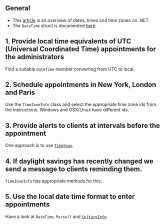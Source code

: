 ## General

- This [article][time-overview] is an overview of dates, times and time zones on .NET.
- The `DateTime` struct is documented [here][date-time].

## 1. Provide local time equivalents of UTC (Universal Coordinated Time) appointments for the administrators

Find a suitable `DateTime` member converting from UTC to local.

## 2. Schedule appointments in New York, London and Paris

Use the `TimeZoneInfo` class and select the appropriate time zone ids from the instructions. Windows and OSX/Linux have different ids.

## 3. Provide alerts to clients at intervals before the appointment

One approach is to use [`TimeSpan`][time-span].

## 4. If daylight savings has recently changed we send a message to clients reminding them.

`TimeZoneInfo` has appropriate methods for this.

## 5. Use the local date time format to enter appointments

Have a look at `DateTime.Parse()` and [`CultureInfo`][culture-info].

[time-overview]: https://docs.microsoft.com/en-us/dotnet/standard/datetime/
[date-time]: https://docs.microsoft.com/en-us/dotnet/api/system.datetime?view=netcore-3.1
[time-span]: https://docs.microsoft.com/en-us/dotnet/api/system.timespan?view=netcore-2.0
[culture-info]: https://docs.microsoft.com/en-us/dotnet/api/system.globalization.cultureinfo?view=netcore-2.0
